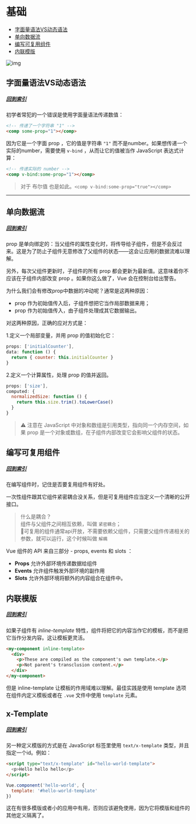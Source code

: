 # 基础
- [字面量语法VS动态语法](#字面量语法vs动态语法)
- [单向数据流](#单向数据流)
- [编写可复用组件](#编写可复用组件)
- [内联模版](#内联模版)

![img](https://cn.vuejs.org/images/props-events.png)

## 字面量语法VS动态语法
##### [回到索引](#基础)
初学者常犯的一个错误是使用字面量语法传递数值：
``` html
<!-- 传递了一个字符串 "1" -->
<comp some-prop="1"></comp>
```

因为它是一个字面 prop ，它的值是字符串 ``"1"`` 而不是number。如果想传递一个实际的number，需要使用 ``v-bind`` ，从而让它的值被当作 JavaScript 表达式计算：
``` html
<!-- 传递实际的 number -->
<comp v-bind:some-prop="1"></comp>
```
> 对于 布尔值 也是如此。``<comp v-bind:some-prop="true"></comp>``

---

## 单向数据流
##### [回到索引](#基础)

prop 是单向绑定的：当父组件的属性变化时，将传导给子组件，但是不会反过来。这是为了防止子组件无意修改了父组件的状态——这会让应用的数据流难以理解。

另外，每次父组件更新时，子组件的所有 prop 都会更新为最新值。这意味着你不应该在子组件内部改变 prop 。如果你这么做了，Vue 会在控制台给出警告。

为什么我们会有修改prop中数据的冲动呢？通常是这两种原因：
- prop 作为初始值传入后，子组件想把它当作局部数据来用；
- prop 作为初始值传入，由子组件处理成其它数据输出。

对这两种原因，正确的应对方式是：

1.定义一个局部变量，并用 prop 的值初始化它：
``` javascript
props: ['initialCounter'],
data: function () {
  return { counter: this.initialCounter }
}
```

2.定义一个计算属性，处理 prop 的值并返回。
``` javascript
props: ['size'],
computed: {
  normalizedSize: function () {
    return this.size.trim().toLowerCase()
  }
}
```

> ⚠️ 注意在 JavaScript 中对象和数组是引用类型，指向同一个内存空间，如果 prop 是一个对象或数组，在子组件内部改变它会影响父组件的状态。

## 编写可复用组件
##### [回到索引](#基础)

在编写组件时，记住是否要复用组件有好处。

一次性组件跟其它组件紧密耦合没关系，但是可复用组件应当定义一个清晰的公开接口。

> 什么是耦合？\
组件与父组件之间相互依赖，叫做 ``紧密耦合``；\
可复用的组件通常api开放，不需要依赖父组件，只需要父组件传递相关的参数，就可以运行，这个时候叫做 ``解耦``

Vue 组件的 API 来自三部分 - props, events 和 slots ：
- **Props** 允许外部环境传递数据给组件
- **Events** 允许组件触发外部环境的副作用
- **Slots** 允许外部环境将额外的内容组合在组件中。

## 内联模版
##### [回到索引](#基础)

如果子组件有 *inline-template* 特性，组件将把它的内容当作它的模板，而不是把它当作分发内容。这让模板更灵活。

``` html
<my-component inline-template>
  <div>
    <p>These are compiled as the component's own template.</p>
    <p>Not parent's transclusion content.</p>
  </div>
</my-component>
```
但是 inline-template 让模板的作用域难以理解。最佳实践是使用 template 选项在组件内定义模板或者在 ``.vue`` 文件中使用 ``template`` 元素。

## x-Template
##### [回到索引](#基础)

另一种定义模版的方式是在 JavaScript 标签里使用 ``text/x-template`` 类型，并且指定一个id。例如：

``` html 
<script type="text/x-template" id="hello-world-template">
  <p>Hello hello hello</p>
</script>
```

``` javascript
Vue.component('hello-world', {
  template: '#hello-world-template'
})
```
这在有很多模版或者小的应用中有用，否则应该避免使用，因为它将模版和组件的其他定义隔离了。